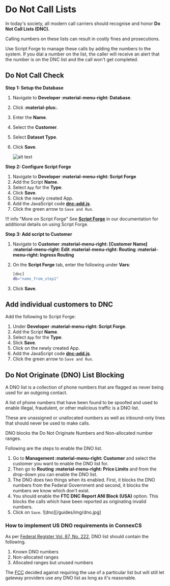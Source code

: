 # Do Not Call Lists

In today's society, all modern call carriers should recognise and honor **Do Not Call Lists (DNC).**

Calling numbers on these lists can result in costly fines and prosecutions.

Use Script Forge to manage these calls by adding the numbers to the system. If you dial a number on the list, the caller will receive an alert that the number is on the DNC list and the call won't get completed.

## Do Not Call Check

**Step 1: Setup the Database**

1. Navigate to **Developer :material-menu-right: Database**.
2. Click **:material-plus:**.
3. Enter the **Name**.
4. Select the **Customer**.
5. Select **Dataset Type**.
6. Click **Save**.

    ![alt text][dnc-3]

**Step 2: Configure Script Forge**

1. Navigate to **Developer :material-menu-right: Script Forge**
2. Add the Script **Name**.
3. Select `App` for the **Type**.
4. Click **Save**.
5. Click the newly created App.
6. Add the JavaScript code [**dnc-add.js**](https://github.com/connexcs/scriptforge-examples/blob/master/dnc-check.js).
7. Click the green arrow to `Save and Run`.

!!! info "More on Script Forge"
    See [**Script Forge**](https://docs.connexcs.com/developers/scriptforge/) in our documentation for additional details on using Script Forge.

**Step 3: Add script to Customer**

1. Navigate to **Customer :material-menu-right: [Customer Name] :material-menu-right: Edit :material-menu-right: Routing :material-menu-right: Ingress Routing**
2. On the **Script Forge** tab, enter the following under **Vars**:

    ```bash
    [dnc]
    db="name_from_step1"
    ```

3. Click **Save**.

## Add individual customers to DNC

Add the following to Script Forge:

1. Under **Developer :material-menu-right: Script Forge**.
2. Add the Script **Name**.
3. Select `App` for the **Type**.
4. Slick **Save**.
5. Click on the newly created App.
6. Add the JavaScript code [**dnc-add.js**](https://github.com/connexcs/scriptforge-examples/blob/master/dnc-add.js).
7. Click the green arrow to `Save and Run`.

## Do Not Originate (DNO) List Blocking

A DNO list is a collection of phone numbers that are flagged as never being used for an outgoing contact.

A list of phone numbers that have been found to be spoofed and used to enable illegal, fraudulent, or other malicious traffic is a DNO list.

These are unassigned or unallocated numbers as well as inbound-only lines that should never be used to make calls.

DNO blocks the Do Not Originate Numbers and Non-allocated number ranges.

Following are the steps to enable the DNO list.

1. Go to **Management :material-menu-right: Customer** and select the customer you want to enable the DNO list for.
2. Then go to **Routing :material-menu-right: Price Limits** and from the drop-down you can enable the DNO list.
3. The DNO does two things when its enabled. First, it blocks the DNO numbers from the Federal Government and second, it blocks the numbers we know which don't exist.
4. You should enable the **FTC DNC Report ANI Block (USA)** option. This blocks the calls which have been reported as originating invalid numbers.
5. Click on `Save`.
![dno][/guides/img/dno.jpg]

### How to implement US DNO requirements in ConnexCS

As per [Federal Register Vol. 87, No. 222](https://www.govinfo.gov/content/pkg/FR-2022-11-18/pdf/2022-25148.pdf?utm_medium=email&utm_campaign=subscription+mailing+list&utm_source=federalregister.gov), DNO list should contain the following.

1. Known DNO numbers
2. Non-allocated ranges
3. Allocated ranges but unused numbers

The [FCC](https://www.ftc.gov/news-events/topics/do-not-call-registry) decided against requiring the use of a particular list but will still let gateway providers use any DNO list as long as it's reasonable.

[dnc-3]: /misc/img/dnc-3.png "DNC-3"

